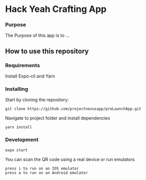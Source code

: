 # <!-- Begin: Full Name -->Hack Yeah Crafting App<!-- End: Full Name -->

### Purpose

<!-- Begin: Purpose -->

The Purpose of this app is to ...
<!-- End: Purpose -->

## How to use this repository

<!-- Begin: Use -->

### Requirements

Install Expo-cli and Yarn

### Installing

Start by cloning the repository:

```
git clone https://github.com/projectnexusapp/preLaunchApp.git
```

Navigate to project folder and install dependencies

```
yarn install
```

### Development

```
expo start
```

You can scan the QR code using a real device or run emulators

```
press i to run on an IOS emulator
press a to run on an Android emulator
```
